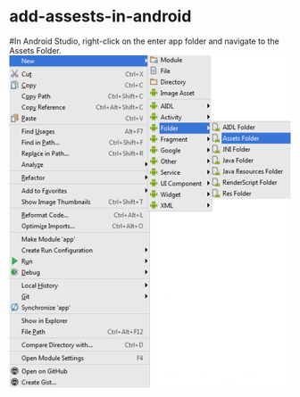 # add-assests-in-android

#In Android Studio,
right-click on the enter app folder and navigate to the Assets Folder.
![alt text](https://github.com/hafedmessini/add-assests-in-android/blob/master/nJuct.png)
